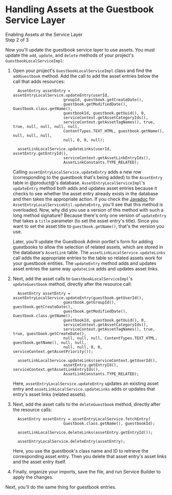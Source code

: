 # Handling Assets at the Guestbook Service Layer [](id=handling-assets-at-the-guestbook-service-layer)

<div class="learn-path-step">
    <p>Enabling Assets at the Service Layer<br>Step 2 of 3</p>
</div>

Now you'll update the guestbook service layer to use assets. You must update the
`add`, `update`, and `delete` methods of your project's `GuestbookLocalServiceImpl`:

1.  Open your project's `GuestbookLocalServiceImpl` class and find the 
    `addGuestbook` method. Add the call to add the asset entries below the call 
    that adds resources: 

          AssetEntry assetEntry = assetEntryLocalService.updateEntry(userId,
                              groupId, guestbook.getCreateDate(),
                              guestbook.getModifiedDate(), Guestbook.class.getName(),
                              guestbookId, guestbook.getUuid(), 0,
                              serviceContext.getAssetCategoryIds(),
                              serviceContext.getAssetTagNames(), true, true, null, null, null, null,
                              ContentTypes.TEXT_HTML, guestbook.getName(), null, null, null,
                              null, 0, 0, null);

          assetLinkLocalService.updateLinks(userId, assetEntry.getEntryId(),
                              serviceContext.getAssetLinkEntryIds(),
                              AssetLinkConstants.TYPE_RELATED);

    Calling `assetEntryLocalService.updateEntry` adds a new row (corresponding
    to the guestbook that's being added) to the `AssetEntry` table in
    @product@'s database. `AssetEntryLocalServiceImpl`'s `updateEntry` method
    both adds and updates asset entries because it checks to see whether the
    asset entry already exists in the database and then takes the appropriate 
    action. If you check the 
    [Javadoc](@platform-ref@/7.1-latest/javadocs/portal-impl/com/liferay/portlet/asset/service/impl/AssetEntryLocalServiceImpl.html) 
    for `AssetEntryLocalServiceUtil.updateEntry`, you'll see that this method is
    overloaded. Now, why did you use a version of this method with such a long
    method signature? Because there's only one version of `updateEntry` that
    takes a `title` parameter (to set the asset entry's title). Since you want
    to set the asset title to `guestbook.getName()`, that's the version you use. 

    Later, you'll update the Guestbook Admin portlet's form for adding 
    guestbooks to allow the selection of related assets, which are stored in the 
    database's `AssetLink` table. The `assetLinkLocalService.updateLinks` call 
    adds the appropriate entries to the table so related assets work for your 
    guestbook entities. The `updateEntry` method adds and updates asset entries 
    the same way `updateLink` adds and updates asset links. 

2.  Next, add the asset calls to `GuestbookLocalServiceImpl`'s `updateGuestbook`
    method, directly after the resource call:

          AssetEntry assetEntry = assetEntryLocalService.updateEntry(guestbook.getUserId(),
                              guestbook.getGroupId(), guestbook.getCreateDate(),
                              guestbook.getModifiedDate(), Guestbook.class.getName(),
                              guestbookId, guestbook.getUuid(), 0,
                              serviceContext.getAssetCategoryIds(),
                              serviceContext.getAssetTagNames(), true, true, guestbook.getCreateDate(), 
                              null, null, null, ContentTypes.TEXT_HTML, guestbook.getName(), null, null, 
                              null, null, 0, 0, serviceContext.getAssetPriority());

          assetLinkLocalService.updateLinks(serviceContext.getUserId(),
                              assetEntry.getEntryId(), serviceContext.getAssetLinkEntryIds(),
                              AssetLinkConstants.TYPE_RELATED);

    Here, `assetEntryLocalService.updateEntry` updates an existing asset entry 
    and `assetLinkLocalService.updateLinks` adds or updates that entry's asset 
    links (related assets). 

3.  Next, add the asset calls to the `deleteGuestbook` method, directly after 
    the resource calls:

          AssetEntry assetEntry = assetEntryLocalService.fetchEntry(
                              Guestbook.class.getName(), guestbookId);

          assetLinkLocalService.deleteLinks(assetEntry.getEntryId());

          assetEntryLocalService.deleteEntry(assetEntry);

    Here, you use the guestbook's class name and ID to retrieve the 
    corresponding asset entry. Then you delete that asset entry's asset links 
    and the asset entry itself. 
 
4.  Finally, organize your imports, save the file, and run Service Builder to
    apply the changes. 

Next, you'll do the same thing for guestbook entries. 
